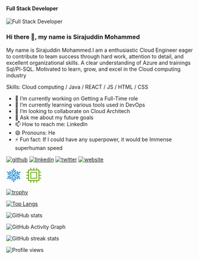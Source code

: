 
#### Full Stack Developer 
![Full Stack Developer ](https://encrypted-tbn0.gstatic.com/images?q=tbn:ANd9GcRqEo7NRkL8W9AFYFL47N12iadmbr7bpGacwQ&usqp=CAU)

### Hi there 👋, my name is Sirajuddin Mohammed
My name is Sirajuddin Mohammed.I am a enthusiastic Cloud Engineer eager to contribute to team success through hard work, attention to detail, and excellent organizational skills. A clear understanding of Azure and trainings Sql/Pl-SQL. Motivated to learn, grow, and excel in the Cloud computing industry

Skills: Cloud computing / Java / REACT / JS / HTML / CSS

- 🔭 I’m currently working on Getting a Full-Time role  
- 🌱 I’m currently learning various tools used in DevOps  
- 👯 I’m looking to collaborate on Cloud Architech 
- 💬 Ask me about my future goals 
- 📫 How to reach me: LinkedIn 
- 😄 Pronouns: He 
- ⚡ Fun fact: If I could have any superpower, it would be Immense superhuman speed 


[<img src='https://cdn.jsdelivr.net/npm/simple-icons@3.0.1/icons/github.svg' alt='github' height='40'>](https://github.com/MohammedSirajuddin-654)  [<img src='https://cdn.jsdelivr.net/npm/simple-icons@3.0.1/icons/linkedin.svg' alt='linkedin' height='40'>](https://www.linkedin.com/in/mohammed-sirajuddin//)  [<img src='https://cdn.jsdelivr.net/npm/simple-icons@3.0.1/icons/twitter.svg' alt='twitter' height='40'>](https://twitter.com/Siraj_Moham)  [<img src='https://cdn.jsdelivr.net/npm/simple-icons@3.0.1/icons/icloud.svg' alt='website' height='40'>](https://mohammedsirajuddin-654.github.io/)  

<a href='https://archiveprogram.github.com/'><img src='https://raw.githubusercontent.com/acervenky/animated-github-badges/master/assets/acbadge.gif' width='40' height='40'></a> <a href='https://docs.github.com/en/developers'><img src='https://raw.githubusercontent.com/acervenky/animated-github-badges/master/assets/devbadge.gif' width='40' height='40'></a> 

[![trophy](https://github-profile-trophy.vercel.app/?username=MohammedSirajuddin-654)](https://github.com/ryo-ma/github-profile-trophy)

[![Top Langs](https://github-readme-stats.vercel.app/api/top-langs/?username=MohammedSirajuddin-654)](https://github.com/anuraghazra/github-readme-stats)

![GitHub stats](https://github-readme-stats.vercel.app/api?username=MohammedSirajuddin-654&show_icons=true)  

![GitHub Activity Graph](https://activity-graph.herokuapp.com/graph?username=MohammedSirajuddin-654)  

![GitHub streak stats](https://github-readme-streak-stats.herokuapp.com/?user=MohammedSirajuddin-654)  

![Profile views](https://gpvc.arturio.dev/MohammedSirajuddin-654)  
